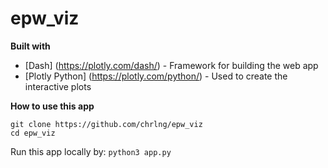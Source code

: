 # epw_viz

**Built with**
* [Dash] (https://plotly.com/dash/) - Framework for building the web app
* [Plotly Python] (https://plotly.com/python/) - Used to create the interactive plots 

**How to use this app**
```
git clone https://github.com/chrlng/epw_viz
cd epw_viz
```
Run this app locally by:
`python3 app.py`
